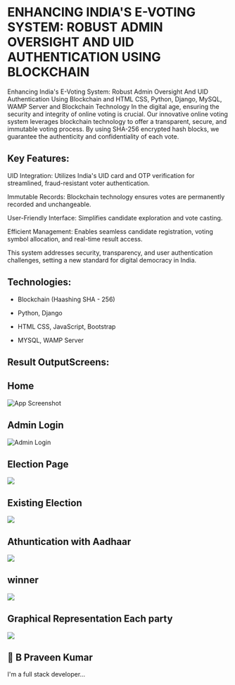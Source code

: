 
# ENHANCING INDIA'S E-VOTING SYSTEM: ROBUST ADMIN OVERSIGHT AND UID AUTHENTICATION USING BLOCKCHAIN 

Enhancing India's E-Voting System: Robust Admin Oversight And UID Authentication Using Blockchain and HTML CSS, Python, Django, MySQL, WAMP Server and Blockchain Technology In the digital age, ensuring the security and integrity of online voting is crucial. Our innovative online voting system leverages blockchain technology to offer a transparent, secure, and immutable voting process. By using SHA-256 encrypted hash blocks, we guarantee the authenticity and confidentiality of each vote.


## Key Features:

UID Integration: Utilizes India's UID card and OTP verification for streamlined, fraud-resistant voter authentication.

Immutable Records: Blockchain technology ensures votes are permanently recorded and unchangeable.

User-Friendly Interface: Simplifies candidate exploration and vote casting.

Efficient Management: Enables seamless candidate registration, voting symbol allocation, and real-time result access.

This system addresses security, transparency, and user authentication challenges, setting a new standard for digital democracy in India.

## Technologies:

- Blockchain (Haashing SHA - 256)

- Python, Django
- HTML CSS, JavaScript, Bootstrap
- MYSQL, WAMP Server



## Result OutputScreens:
## Home

![App Screenshot](https://private-user-images.githubusercontent.com/139959868/353813925-e7b47fcd-6013-47f1-8401-2d9a4f2ee51d.png?jwt=eyJhbGciOiJIUzI1NiIsInR5cCI6IkpXVCJ9.eyJpc3MiOiJnaXRodWIuY29tIiwiYXVkIjoicmF3LmdpdGh1YnVzZXJjb250ZW50LmNvbSIsImtleSI6ImtleTUiLCJleHAiOjE3MjI0MjYyMjksIm5iZiI6MTcyMjQyNTkyOSwicGF0aCI6Ii8xMzk5NTk4NjgvMzUzODEzOTI1LWU3YjQ3ZmNkLTYwMTMtNDdmMS04NDAxLTJkOWE0ZjJlZTUxZC5wbmc_WC1BbXotQWxnb3JpdGhtPUFXUzQtSE1BQy1TSEEyNTYmWC1BbXotQ3JlZGVudGlhbD1BS0lBVkNPRFlMU0E1M1BRSzRaQSUyRjIwMjQwNzMxJTJGdXMtZWFzdC0xJTJGczMlMkZhd3M0X3JlcXVlc3QmWC1BbXotRGF0ZT0yMDI0MDczMVQxMTM4NDlaJlgtQW16LUV4cGlyZXM9MzAwJlgtQW16LVNpZ25hdHVyZT04NDgzYjUwOTVjMzJlN2UwNmNmNjM5NWIzYzM5MzVmZGM0MDU2MWYzZDVmNjc0ZDA4NzRmMDNkNzM4Y2EzNTgxJlgtQW16LVNpZ25lZEhlYWRlcnM9aG9zdCZhY3Rvcl9pZD0wJmtleV9pZD0wJnJlcG9faWQ9MCJ9.noSOpDfs4X-pGU9PcBGeO9E3Rka-MgGMPbfAjA-C11U)

## Admin Login
![Admin Login](https://private-user-images.githubusercontent.com/139959868/353813954-a61c3f16-ff5a-4285-a981-1a9b2d9e5444.jpg?jwt=eyJhbGciOiJIUzI1NiIsInR5cCI6IkpXVCJ9.eyJpc3MiOiJnaXRodWIuY29tIiwiYXVkIjoicmF3LmdpdGh1YnVzZXJjb250ZW50LmNvbSIsImtleSI6ImtleTUiLCJleHAiOjE3MjI0MjY3MjgsIm5iZiI6MTcyMjQyNjQyOCwicGF0aCI6Ii8xMzk5NTk4NjgvMzUzODEzOTU0LWE2MWMzZjE2LWZmNWEtNDI4NS1hOTgxLTFhOWIyZDllNTQ0NC5qcGc_WC1BbXotQWxnb3JpdGhtPUFXUzQtSE1BQy1TSEEyNTYmWC1BbXotQ3JlZGVudGlhbD1BS0lBVkNPRFlMU0E1M1BRSzRaQSUyRjIwMjQwNzMxJTJGdXMtZWFzdC0xJTJGczMlMkZhd3M0X3JlcXVlc3QmWC1BbXotRGF0ZT0yMDI0MDczMVQxMTQ3MDhaJlgtQW16LUV4cGlyZXM9MzAwJlgtQW16LVNpZ25hdHVyZT05NDA5YzBjODhhZDljYWZmZDZhZmRiMTRiNjJmYjM3ZTZlMzdlMzg5YzFjZTZkZTI0YjY0MTA5MWVhMDk3MGE5JlgtQW16LVNpZ25lZEhlYWRlcnM9aG9zdCZhY3Rvcl9pZD0wJmtleV9pZD0wJnJlcG9faWQ9MCJ9.vZLAzMOKnd851BqoRo4xlg-uAc-3ONh3wDDdRcYde4g)
## Election Page
![](https://private-user-images.githubusercontent.com/139959868/353822754-27c660c4-b07f-4b4e-ba37-0ef38fe88bd4.png?jwt=eyJhbGciOiJIUzI1NiIsInR5cCI6IkpXVCJ9.eyJpc3MiOiJnaXRodWIuY29tIiwiYXVkIjoicmF3LmdpdGh1YnVzZXJjb250ZW50LmNvbSIsImtleSI6ImtleTUiLCJleHAiOjE3MjI0Mjc4NTUsIm5iZiI6MTcyMjQyNzU1NSwicGF0aCI6Ii8xMzk5NTk4NjgvMzUzODIyNzU0LTI3YzY2MGM0LWIwN2YtNGI0ZS1iYTM3LTBlZjM4ZmU4OGJkNC5wbmc_WC1BbXotQWxnb3JpdGhtPUFXUzQtSE1BQy1TSEEyNTYmWC1BbXotQ3JlZGVudGlhbD1BS0lBVkNPRFlMU0E1M1BRSzRaQSUyRjIwMjQwNzMxJTJGdXMtZWFzdC0xJTJGczMlMkZhd3M0X3JlcXVlc3QmWC1BbXotRGF0ZT0yMDI0MDczMVQxMjA1NTVaJlgtQW16LUV4cGlyZXM9MzAwJlgtQW16LVNpZ25hdHVyZT00OTAyM2Q1ZTRkMzEyZDk1MmQ3MmM5OTFhMmMwZTY5ZjlhZWQ0MGIwMTJkYTQ0Y2RhODkwMDQ4NWI0ZTU1MTMxJlgtQW16LVNpZ25lZEhlYWRlcnM9aG9zdCZhY3Rvcl9pZD0wJmtleV9pZD0wJnJlcG9faWQ9MCJ9.WA1WL8u2ZsvvZRb1dPMj9CHqHYQh0hFIld-7mUy6A7o)

## Existing Election
![](https://private-user-images.githubusercontent.com/139959868/353822762-498dd440-b8d8-4434-a08c-854a158a4596.png?jwt=eyJhbGciOiJIUzI1NiIsInR5cCI6IkpXVCJ9.eyJpc3MiOiJnaXRodWIuY29tIiwiYXVkIjoicmF3LmdpdGh1YnVzZXJjb250ZW50LmNvbSIsImtleSI6ImtleTUiLCJleHAiOjE3MjI0Mjc4NTUsIm5iZiI6MTcyMjQyNzU1NSwicGF0aCI6Ii8xMzk5NTk4NjgvMzUzODIyNzYyLTQ5OGRkNDQwLWI4ZDgtNDQzNC1hMDhjLTg1NGExNThhNDU5Ni5wbmc_WC1BbXotQWxnb3JpdGhtPUFXUzQtSE1BQy1TSEEyNTYmWC1BbXotQ3JlZGVudGlhbD1BS0lBVkNPRFlMU0E1M1BRSzRaQSUyRjIwMjQwNzMxJTJGdXMtZWFzdC0xJTJGczMlMkZhd3M0X3JlcXVlc3QmWC1BbXotRGF0ZT0yMDI0MDczMVQxMjA1NTVaJlgtQW16LUV4cGlyZXM9MzAwJlgtQW16LVNpZ25hdHVyZT1mYzEzZTYyMTIzYmVmZWRiMmY4NzJhNWNjNmEwMDFiYTVmZGEzY2I2NzVjOTBhMTY5NmRlMGU5ZWFhZjhhYjFhJlgtQW16LVNpZ25lZEhlYWRlcnM9aG9zdCZhY3Rvcl9pZD0wJmtleV9pZD0wJnJlcG9faWQ9MCJ9.Egu4znNoauz8QC1CtzU29whCFaPLVs-UfZ_yEBgIuaI)

## Athuntication with Aadhaar
![](https://private-user-images.githubusercontent.com/139959868/353813945-422fc3fe-7c19-41ed-8e3c-cd45b18a8171.jpg?jwt=eyJhbGciOiJIUzI1NiIsInR5cCI6IkpXVCJ9.eyJpc3MiOiJnaXRodWIuY29tIiwiYXVkIjoicmF3LmdpdGh1YnVzZXJjb250ZW50LmNvbSIsImtleSI6ImtleTUiLCJleHAiOjE3MjI0MjcxNTIsIm5iZiI6MTcyMjQyNjg1MiwicGF0aCI6Ii8xMzk5NTk4NjgvMzUzODEzOTQ1LTQyMmZjM2ZlLTdjMTktNDFlZC04ZTNjLWNkNDViMThhODE3MS5qcGc_WC1BbXotQWxnb3JpdGhtPUFXUzQtSE1BQy1TSEEyNTYmWC1BbXotQ3JlZGVudGlhbD1BS0lBVkNPRFlMU0E1M1BRSzRaQSUyRjIwMjQwNzMxJTJGdXMtZWFzdC0xJTJGczMlMkZhd3M0X3JlcXVlc3QmWC1BbXotRGF0ZT0yMDI0MDczMVQxMTU0MTJaJlgtQW16LUV4cGlyZXM9MzAwJlgtQW16LVNpZ25hdHVyZT00YmEwNGQzNmZjZjIyMjhlYjYzZmUyYzQyNzgyNjUyNTkzOGVjY2NjZmZjOTEzZDgyMjY2NmVlNDQwNzcyMmYyJlgtQW16LVNpZ25lZEhlYWRlcnM9aG9zdCZhY3Rvcl9pZD0wJmtleV9pZD0wJnJlcG9faWQ9MCJ9.n9wRtdsPWrX9F18NYopTbR0gfbdN-IfGnrNPh8uhLFw)

## winner 
![](https://private-user-images.githubusercontent.com/139959868/353822751-65bc93bb-1278-4ab9-a01f-822bc11254d2.png?jwt=eyJhbGciOiJIUzI1NiIsInR5cCI6IkpXVCJ9.eyJpc3MiOiJnaXRodWIuY29tIiwiYXVkIjoicmF3LmdpdGh1YnVzZXJjb250ZW50LmNvbSIsImtleSI6ImtleTUiLCJleHAiOjE3MjI0Mjc4NTUsIm5iZiI6MTcyMjQyNzU1NSwicGF0aCI6Ii8xMzk5NTk4NjgvMzUzODIyNzUxLTY1YmM5M2JiLTEyNzgtNGFiOS1hMDFmLTgyMmJjMTEyNTRkMi5wbmc_WC1BbXotQWxnb3JpdGhtPUFXUzQtSE1BQy1TSEEyNTYmWC1BbXotQ3JlZGVudGlhbD1BS0lBVkNPRFlMU0E1M1BRSzRaQSUyRjIwMjQwNzMxJTJGdXMtZWFzdC0xJTJGczMlMkZhd3M0X3JlcXVlc3QmWC1BbXotRGF0ZT0yMDI0MDczMVQxMjA1NTVaJlgtQW16LUV4cGlyZXM9MzAwJlgtQW16LVNpZ25hdHVyZT0yYjZmNzY1N2NkM2IyZTU5NzkwNjY3NmViY2VjZTA2ZmMxOGRiMTRlMjI4MGNiMmYwZDYyOTA1OTkyNzFhOTU1JlgtQW16LVNpZ25lZEhlYWRlcnM9aG9zdCZhY3Rvcl9pZD0wJmtleV9pZD0wJnJlcG9faWQ9MCJ9.l6B5v4VShHY6UUylxQ6Mb4twpWZOvAVJpYQ4FERhyxI)

## Graphical Representation Each party
![](https://private-user-images.githubusercontent.com/139959868/353822747-8153dcc2-3341-465d-96ca-30a1f0ceb4bf.png?jwt=eyJhbGciOiJIUzI1NiIsInR5cCI6IkpXVCJ9.eyJpc3MiOiJnaXRodWIuY29tIiwiYXVkIjoicmF3LmdpdGh1YnVzZXJjb250ZW50LmNvbSIsImtleSI6ImtleTUiLCJleHAiOjE3MjI0Mjc4NTUsIm5iZiI6MTcyMjQyNzU1NSwicGF0aCI6Ii8xMzk5NTk4NjgvMzUzODIyNzQ3LTgxNTNkY2MyLTMzNDEtNDY1ZC05NmNhLTMwYTFmMGNlYjRiZi5wbmc_WC1BbXotQWxnb3JpdGhtPUFXUzQtSE1BQy1TSEEyNTYmWC1BbXotQ3JlZGVudGlhbD1BS0lBVkNPRFlMU0E1M1BRSzRaQSUyRjIwMjQwNzMxJTJGdXMtZWFzdC0xJTJGczMlMkZhd3M0X3JlcXVlc3QmWC1BbXotRGF0ZT0yMDI0MDczMVQxMjA1NTVaJlgtQW16LUV4cGlyZXM9MzAwJlgtQW16LVNpZ25hdHVyZT1iOTUwMDA2MDRiNGI3Y2RiYzQyZTA2MWJmNWJkZjA2MGJlMWI4Yzg0NzBkOGYwMzUzYWFiYjAyYTQwZTFhMjQzJlgtQW16LVNpZ25lZEhlYWRlcnM9aG9zdCZhY3Rvcl9pZD0wJmtleV9pZD0wJnJlcG9faWQ9MCJ9.keNBVpSB38w2-HQuLbLkdlBbOv1KH_Pp5MEq4X8_GQs)

## 🚀 B Praveen Kumar
I'm a full stack developer...




